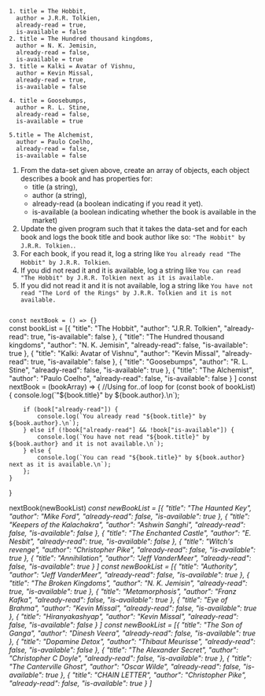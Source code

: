 ```
1. title = The Hobbit,
  author = J.R.R. Tolkien,
  already-read = true,
  is-available = false
2. title = The Hundred thousand kingdoms,
  author = N. K. Jemisin,
  already-read = false,
  is-available = true
3. title = Kalki = Avatar of Vishnu,
  author = Kevin Missal,
  already-read = true,
  is-available = false

4. title = Goosebumps,
  author = R. L. Stine,
  already-read = false,
  is-available = true

5.title = The Alchemist,
  author = Paulo Coelho,
  already-read = false,
  is-available = false
```

1. From the data-set given above, create an array of objects, each object
   describes a book and has properties for:
   - title (a string),
   - author (a string),
   - already-read (a boolean indicating if you read it yet).
   - is-available (a boolean indicating whether the book is available in the
     market)
2. Update the given program such that it takes the data-set and for each book
   and logs the book title and book author like so:
   `"The Hobbit" by J.R.R. Tolkien.`.
3. For each book, if you read it, log a string like
   `You already read "The Hobbit" by J.R.R. Tolkien`.
4. If you did not read it and it is available, log a string like
   `You can read "The Hobbit" by J.R.R. Tolkien next as it is available.`
5. If you did not read it and it is not available, log a string like
   `You have not read "The Lord of the Rings" by J.R.R. Tolkien and it is not available.`

<codeblock language="javascript" type="exercise" testMode="multipleInput">
<code>
const nextBook = () => {}
</code>

<solution>
const bookList = [{
		"title": "The Hobbit",
		"author": "J.R.R. Tolkien",
		"already-read": true,
		"is-available": false
	},
	{
		"title": "The Hundred thousand kingdoms",
		"author": "N. K. Jemisin",
		"already-read": false,
		"is-available": true
	},
	{
		"title": "Kalki: Avatar of Vishnu",
		"author": "Kevin Missal",
		"already-read": true,
		"is-available": false
	},
	{
		"title": "Goosebumps",
		"author": "R. L. Stine",
		"already-read": false,
		"is-available": true
	},
	{
		"title": "The Alchemist",
		"author": "Paulo Coelho",
		"already-read": false,
		"is-available": false
	}
]
const nextBook = (bookArray) => {
	//Using for..of loop
	for (const book of bookList) {
		console.log(`"${book.title}" by ${book.author}.\n`);

    	if (book["already-read"]) {
    		console.log(`You already read "${book.title}" by ${book.author}.\n`);
    	} else if (!book["already-read"] && !book["is-available"]) {
    		console.log(`You have not read "${book.title}" by ${book.author} and it is not available.\n`);
    	} else {
    		console.log(`You can read "${book.title}" by ${book.author} next as it is available.\n`);
    	};
    }

}

</solution>
<testcases>
<caller>
nextBook(newBookList)
</caller>
<testcase>
<i>
const newBookList = [{
		"title": "The Haunted Key",
		"author": "Mike Ford",
		"already-read": false,
		"is-available": true
	},
	{
		"title": "Keepers of the Kalachakra",
		"author": "Ashwin Sanghi",
		"already-read": false,
		"is-available": false
	},
	{
		"title": "The Enchanted Castle",
		"author": "E. Nesbit",
		"already-read": true,
		"is-available": false
	},
	{
		"title": "Witch's revenge",
		"author": "Christopher Pike",
		"already-read": false,
		"is-available": true
	},
	{
		"title": "Annihilation",
		"author": "Jeff VanderMeer",
		"already-read": false,
		"is-available": true
	}
]
</i>
</testcase>
<testcase>
<i>
const newBookList = [{
		"title": "Authority",
		"author": "Jeff VanderMeer",
		"already-read": false,
		"is-available": true
	},
	{
		"title": "The Broken Kingdoms",
		"author": "N. K. Jemisin",
		"already-read": true,
		"is-available": true
	},
	{
		"title": "Metamorphosis",
		"author": "Franz Kafka",
		"already-read": false,
		"is-available": true
	},
	{
		"title": "Eye of Brahma",
		"author": "Kevin Missal",
		"already-read": false,
		"is-available": true
	},
	{
		"title": "Hiranyakashyap",
		"author": "Kevin Missal",
		"already-read": false,
		"is-available": false
	}
]
</i>
</testcase>
<testcase>
<i>
const newBookList = [{
		"title": "The Son of Ganga",
		"author": "Dinesh Veera",
		"already-read": false,
		"is-available": true
	},
	{
		"title": "Dopamine Detox",
		"author": "Thibaut Meurisse",
		"already-read": false,
		"is-available": false
	},
	{
		"title": "The Alexander Secret",
		"author": "Christopher C Doyle",
		"already-read": false,
		"is-available": true
	},
	{
		"title": "The Canterville Ghost",
		"author": "Oscar Wilde",
		"already-read": false,
		"is-available": true
	},
	{
		"title": "CHAIN LETTER",
		"author": "Christopher Pike",
		"already-read": false,
		"is-available": true
	}
]
</i>
</testcase>
</testcases>
</codeblock>
